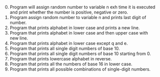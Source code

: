 0. Program will assign random number to variable n exh time it is executed and print whether the number is positive, negative or zero.
1. Program assign random number to variable n and prints last digit of number.
2. Program that prints alphabet in lower case and prints a new line.
3. Program that prints alphabet in lower case and then upper case with new line.
4. Program that prints alphabet in lower case except q and e.
5. Program that prints all single digit numbers of base 10.
6. Program that prints all single digit numbers of base 10 starting from 0.
7. Program that prints lowercase alphabet in reverse.
8. Program that prints all the numbers of base 16 in lower case.
9. Program that prints all possible combinations of single-digit numbers.
